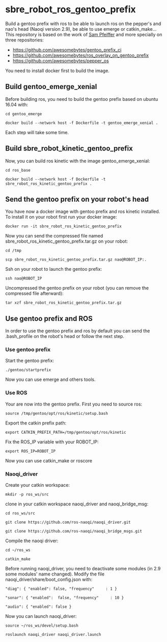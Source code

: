 # sbre_robot_ros_gentoo_prefix
Build a gentoo prefix with ros to be able to launch ros on the pepper's and nao's head (Naoqi version 2.9), be able to use emerge or catkin_make... This repository is based on the work of [Sam Pfeiffer](https://github.com/awesomebytes) and more specially on three repositories:
* https://github.com/awesomebytes/gentoo_prefix_ci
* https://github.com/awesomebytes/ros_overlay_on_gentoo_prefix
* https://github.com/awesomebytes/pepper_os

You need to install docker first to build the image.

## Build gentoo_emerge_xenial

Before building ros, you need to build the gentoo prefix based on ubuntu 16.04 with:

`cd gentoo_emerge`

`docker build --network host -f Dockerfile -t gentoo_emerge_xenial .`

Each step will take some time.

## Build sbre_robot_kinetic_gentoo_prefix

Now, you can build ros kinetic with the image gentoo_emerge_xenial:

`cd ros_base`

`docker build --network host -f Dockerfile -t sbre_robot_ros_kinetic_gentoo_prefix .`

## Send the gentoo prefix on your robot's head

You have now a docker image with gentoo prefix and ros kinetic installed.
To install it on your robot first run your docker image:

`docker run -it sbre_robot_ros_kinetic_gentoo_prefix`

Now you can send the compressed file named sbre_robot_ros_kinetic_gentoo_prefix.tar.gz
on your robot:

`cd /tmp`

`scp sbre_robot_ros_kinetic_gentoo_prefix.tar.gz nao@ROBOT_IP:.`



Ssh on your robot to launch the gentoo prefix:

`ssh nao@ROBOT_IP`

Uncompressed the gentoo prefix on your robot (you can remove the compressed file afterward):

`tar xzf sbre_robot_ros_kinetic_gentoo_prefix.tar.gz`

## Use gentoo prefix and ROS

In order to use the gentoo prefix and ros by default you can
send the .bash_profile on the robot's head or follow the next step.

### Use gentoo prefix

Start the gentoo prefix:

`./gentoo/startprefix`

Now you can use emerge and others tools.

### Use ROS

Your are now into the gentoo prefix.
First you need to source ros:

`source /tmp/gentoo/opt/ros/kinetic/setup.bash`

Export the catkin prefix path:

`export CATKIN_PREFIX_PATH=/tmp/gentoo/opt/ros/kinetic`

Fix the ROS_IP variable with your ROBOT_IP:

`export ROS_IP=ROBOT_IP`

Now you can use catkin_make or roscore

### Naoqi_driver

Create your catkin workspace:

`mkdir -p ros_ws/src`

clone in your catkin workspace naoqi_driver and naoqi_bridge_msg:

`cd ros_ws/src`

`git clone https://github.com/ros-naoqi/naoqi_driver.git`

`git clone https://github.com/ros-naoqi/naoqi_bridge_msgs.git`

Compile the naoqi driver:

`cd ~/ros_ws`

`catkin_make`

Before running naoqi_driver, you need to deactivate some modules (in 2.9 some modules' name changed).
Modify the file naoqi_driver/share/boot_config.json with:

`"diag":
    {
      "enabled": false,
      "frequency"     : 1
    }`

`"sonar":
    {
      "enabled":  false,
      "frequency"     : 10
    }`

`"audio":
    {
      "enabled": false
    }`


Now you can launch naoqi_driver:

`source ~/ros_ws/devel/setup.bash`

`roslaunch naoqi_driver naoqi_driver.launch`




